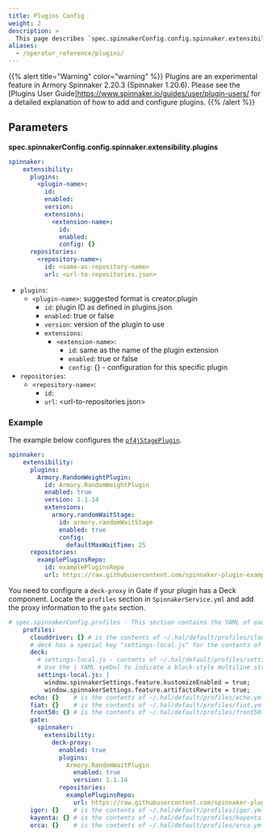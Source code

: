 ```yaml
---
title: Plugins Config
weight: 2
description: >
  This page describes `spec.spinnakerConfig.config.spinnaker.extensibility.plugins`.
aliases:
  - /operator_reference/plugins/
---
```


{{% alert title="Warning" color="warning" %}}
Plugins are an experimental feature in Armory Spinnaker 2.20.3 (Spinnaker 1.20.6). Please see the [Plugins User Guide]<https://www.spinnaker.io/guides/user/plugin-users/> for a detailed explanation of how to add and configure plugins.
{{% /alert %}}

## Parameters

**spec.spinnakerConfig.config.spinnaker.extensibility.plugins**

```yaml
spinnaker:
    extensibility:
      plugins:
        <plugin-name>:
          id:
          enabled:
          version:
          extensions:
            <extension-name>:
              id:
              enabled:
              config: {}
      repositories:
        <repository-name>:
          id: <same-as-repository-name>
          url: <url-to-repositories.json>
```

- `plugins`:
  - `<plugin-name>`: suggested format is creator.plugin
    - `id`: plugin ID as defined in plugins.json
    - `enabled`: true or false
    - `version`:  version of the plugin to use
    - `extensions`:
      - `<extension-name>`:
        - `id`: same as the name of the plugin extension
        - `enabled`: true or false
        - `config`: {} - configuration for this specific plugin
- `repositories`:
  - `<repository-name>`:
    - `id`: <same-as-repository-name>
    - `url`: <url-to-repositories.json>


### Example

The example below configures the [`pf4jStagePlugin`](https://github.com/spinnaker-plugin-examples/pf4jStagePlugin).

```yaml
spinnaker:
    extensibility:
      plugins:
        Armory.RandomWeightPlugin:
          id: Armory.RandomWeightPlugin
          enabled: true
          version: 1.1.14
          extensions:
            armory.randomWaitStage:
              id: armory.randomWaitStage
              enabled: true
              config:
                defaultMaxWaitTime: 25
      repositories:
        examplePluginsRepo:
          id: examplePluginsRepo
          url: https://raw.githubusercontent.com/spinnaker-plugin-examples/examplePluginRepository/master/plugins.json
```

You need to configure a `deck-proxy` in Gate if your plugin has a Deck component. Locate the `profiles` section in `SpinnakerService.yml` and add the proxy information to the `gate` section.

```yaml
# spec.spinnakerConfig.profiles - This section contains the YAML of each service's profile
    profiles:
      clouddriver: {} # is the contents of ~/.hal/default/profiles/clouddriver.yml
      # deck has a special key "settings-local.js" for the contents of settings-local.js
      deck:
        # settings-local.js - contents of ~/.hal/default/profiles/settings-local.js
        # Use the | YAML symbol to indicate a block-style multiline string
        settings-local.js: |
          window.spinnakerSettings.feature.kustomizeEnabled = true;
          window.spinnakerSettings.feature.artifactsRewrite = true;
      echo: {}    # is the contents of ~/.hal/default/profiles/echo.yml
      fiat: {}    # is the contents of ~/.hal/default/profiles/fiat.yml
      front50: {} # is the contents of ~/.hal/default/profiles/front50.yml
      gate:
        spinnaker:
          extensibility:
            deck-proxy:
              enabled: true
              plugins:
                Armory.RandomWaitPlugin
                  enabled: true
                  version: 1.1.14
              repositories:
                examplePluginsRepo:
                  url: https://raw.githubusercontent.com/spinnaker-plugin-examples/examplePluginRepository/master/plugins.json
      igor: {}    # is the contents of ~/.hal/default/profiles/igor.yml
      kayenta: {} # is the contents of ~/.hal/default/profiles/kayenta.yml
      orca: {}    # is the contents of ~/.hal/default/profiles/orca.yml
```